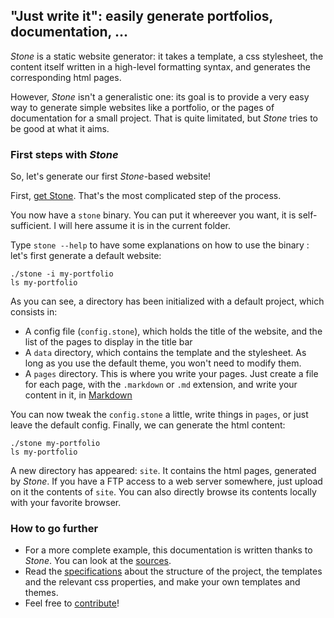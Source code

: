 ## "Just write it": easily generate portfolios, documentation, ...

*Stone* is a static website generator: it takes a template, a css
 stylesheet, the content itself written in a high-level formatting
 syntax, and generates the corresponding html pages.
 
 However, *Stone* isn't a generalistic one: its goal is to provide a
 very easy way to generate simple websites like a portfolio, or the
 pages of documentation for a small project. That is quite limitated,
 but *Stone* tries to be good at what it aims.
 
### First steps with *Stone*

So, let's generate our first *Stone*-based website!

First, [get Stone](get-it.html). That's the most complicated step of
the process.

You now have a `stone` binary. You can put it whereever you want, it
is self-sufficient. I will here assume it is in the current folder.

Type `stone --help` to have some explanations on how to use the
binary : let's first generate a default website:


    ./stone -i my-portfolio
    ls my-portfolio


As you can see, a directory has been initialized with a default
project, which consists in:
* A config file (`config.stone`), which holds the title of the
  website, and the list of the pages to display in the title bar
* A `data` directory, which contains the template and the
  stylesheet. As long as you use the default theme, you won't need to
  modify them.
* A `pages` directory. This is where you write your pages. Just create
  a file for each page, with the `.markdown` or `.md` extension, and
  write your content in it, in
  [Markdown](http://daringfireball.net/projects/markdown/syntax)

You can now tweak the `config.stone` a little, write things in
`pages`, or just leave the default config. Finally, we can generate
the html content:

    ./stone my-portfolio
    ls my-portfolio


A new directory has appeared: `site`. It contains the html pages,
generated by *Stone*. If you have a FTP access to a web server
somewhere, just upload on it the contents of `site`. You can also
directly browse its contents locally with your favorite browser.

### How to go further

* For a more complete example, this documentation is written thanks to
  *Stone*. You can look at the [sources](contribute.html#Sources).
* Read the [specifications](specs.html) about the structure of the
  project, the templates and the relevant css properties, and make
  your own templates and themes.
* Feel free to [contribute](contribute.html)!
